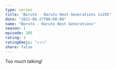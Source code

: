 ```yaml
---
type: series
title: "Boruto - Naruto Next Generations 1x205"
date: "2021-06-27T00:00:00"
name: "Boruto - Naruto Next Generations"
season: 1
episode: 205
rating: 3
ratingEmoji: "⭐️⭐️⭐️"
share: false
---
```


Too much talking!
